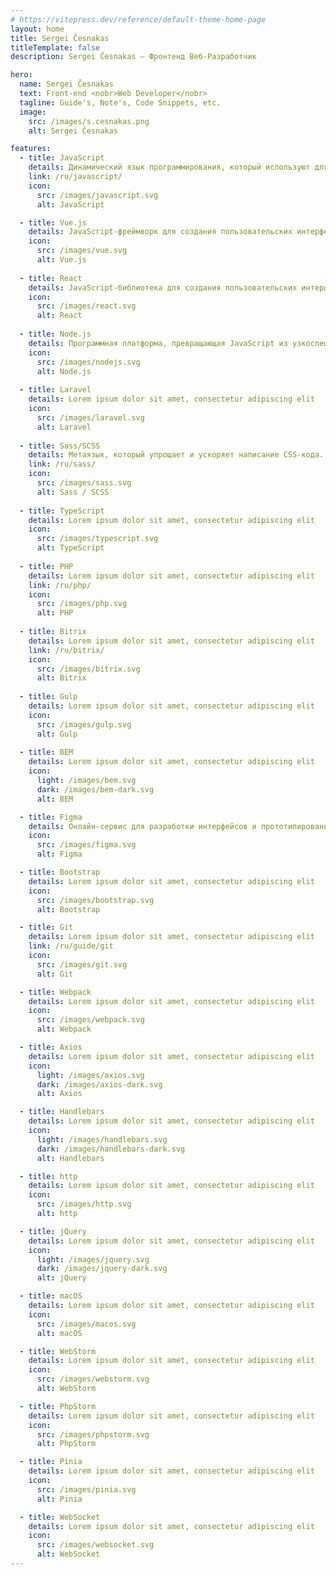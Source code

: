 ```yaml
---
# https://vitepress.dev/reference/default-theme-home-page
layout: home
title: Sergei Česnakas
titleTemplate: false
description: Sergei Česnakas — Фронтенд Веб-Разработчик

hero:
  name: Sergei Česnakas
  text: Front-end <nobr>Web Developer</nobr>
  tagline: Guide's, Note's, Code Snippets, etc.
  image:
    src: /images/s.cesnakas.png
    alt: Sergei Česnakas

features:
  - title: JavaScript
    details: Динамический язык программирования, который используют для создания интерактивных веб-страниц.
    link: /ru/javascript/
    icon:
      src: /images/javascript.svg
      alt: JavaScript

  - title: Vue.js
    details: JavaScript-фреймворк для создания пользовательских интерфейсов (UI).
    icon:
      src: /images/vue.svg
      alt: Vue.js
    
  - title: React
    details: JavaScript-библиотека для создания пользовательских интерфейсов (UI).
    icon:
      src: /images/react.svg
      alt: React
      
  - title: Node.js
    details: Программная платформа, превращающая JavaScript из узкоспециализированного языка в язык общего назначения.
    icon:
      src: /images/nodejs.svg
      alt: Node.js
      
  - title: Laravel
    details: Lorem ipsum dolor sit amet, consectetur adipiscing elit
    icon:
      src: /images/laravel.svg
      alt: Laravel
      
  - title: Sass/SCSS
    details: Метаязык, который упрощает и ускоряет написание CSS-кода.
    link: /ru/sass/
    icon:
      src: /images/sass.svg
      alt: Sass / SCSS
      
  - title: TypeScript
    details: Lorem ipsum dolor sit amet, consectetur adipiscing elit
    icon:
      src: /images/typescript.svg
      alt: TypeScript
      
  - title: PHP
    details: Lorem ipsum dolor sit amet, consectetur adipiscing elit
    link: /ru/php/
    icon:
      src: /images/php.svg
      alt: PHP
      
  - title: Bitrix
    details: Lorem ipsum dolor sit amet, consectetur adipiscing elit
    link: /ru/bitrix/
    icon:
      src: /images/bitrix.svg
      alt: Bitrix
      
  - title: Gulp
    details: Lorem ipsum dolor sit amet, consectetur adipiscing elit
    icon:
      src: /images/gulp.svg
      alt: Gulp
    
  - title: BEM
    details: Lorem ipsum dolor sit amet, consectetur adipiscing elit
    icon:
      light: /images/bem.svg
      dark: /images/bem-dark.svg
      alt: BEM

  - title: Figma
    details: Онлайн-сервис для разработки интерфейсов и прототипирования.
    icon:
      src: /images/figma.svg
      alt: Figma

  - title: Bootstrap
    details: Lorem ipsum dolor sit amet, consectetur adipiscing elit
    icon:
      src: /images/bootstrap.svg
      alt: Bootstrap

  - title: Git
    details: Lorem ipsum dolor sit amet, consectetur adipiscing elit
    link: /ru/guide/git
    icon:
      src: /images/git.svg
      alt: Git

  - title: Webpack
    details: Lorem ipsum dolor sit amet, consectetur adipiscing elit
    icon:
      src: /images/webpack.svg
      alt: Webpack

  - title: Axios
    details: Lorem ipsum dolor sit amet, consectetur adipiscing elit
    icon:
      light: /images/axios.svg
      dark: /images/axios-dark.svg
      alt: Axios

  - title: Handlebars
    details: Lorem ipsum dolor sit amet, consectetur adipiscing elit
    icon:
      light: /images/handlebars.svg
      dark: /images/handlebars-dark.svg
      alt: Handlebars

  - title: http
    details: Lorem ipsum dolor sit amet, consectetur adipiscing elit
    icon:
      src: /images/http.svg
      alt: http

  - title: jQuery
    details: Lorem ipsum dolor sit amet, consectetur adipiscing elit
    icon:
      light: /images/jquery.svg
      dark: /images/jquery-dark.svg
      alt: jQuery

  - title: macOS
    details: Lorem ipsum dolor sit amet, consectetur adipiscing elit
    icon:
      src: /images/macos.svg
      alt: macOS

  - title: WebStorm
    details: Lorem ipsum dolor sit amet, consectetur adipiscing elit
    icon:
      src: /images/webstorm.svg
      alt: WebStorm

  - title: PhpStorm
    details: Lorem ipsum dolor sit amet, consectetur adipiscing elit
    icon:
      src: /images/phpstorm.svg
      alt: PhpStorm

  - title: Pinia
    details: Lorem ipsum dolor sit amet, consectetur adipiscing elit
    icon:
      src: /images/pinia.svg
      alt: Pinia

  - title: WebSocket
    details: Lorem ipsum dolor sit amet, consectetur adipiscing elit
    icon:
      src: /images/websocket.svg
      alt: WebSocket
---
```

